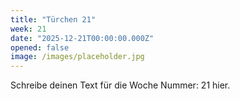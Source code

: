 ```yaml
---
title: "Türchen 21"
week: 21
date: "2025-12-21T00:00:00.000Z"
opened: false
image: /images/placeholder.jpg
---
```


Schreibe deinen Text für die Woche Nummer: 21 hier.
